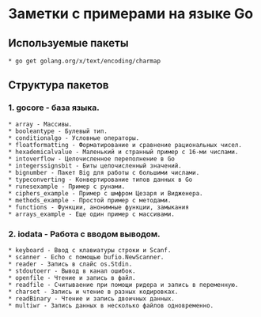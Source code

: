 # Заметки с примерами на языке Go

## Используемые пакеты
    * go get golang.org/x/text/encoding/charmap
## Структура пакетов
### 1. gocore - база языка.
    * array - Массивы.
    * booleantype - Булевый тип.
    * conditionalgo - Условные операторы.
    * floatformatting - Форматирование и сравнение рациональных чисел.
    * hexademicalvalue - Маленький и странный пример с 16-ми числами.
    * intoverflow - Целочисленное переполнение в Go
    * integerssignsbit - Биты целочисленный значений.
    * bignumber - Пакет Big для работы с большими числами.
    * typeconverting - Конвертирование типов данных в Go
    * runesexample - Пример с рунами.
    * ciphers_example - Пример с шмфром Цезаря и Видженера.
    * methods_example - Простой пример с методами.
    * functions - Функции, анонимные функции, замыкания
    * arrays_example - Еще один пример с массивами.
### 2. iodata - Работа с вводом выводом.
    * keyboard - Ввод с клавиатуры строки и Scanf.
    * scanner - Echo с помощью bufio.NewScanner.  
    * reader - Запись в слайс os.Stdin. 
    * stdoutoerr - Вывод в канал ошибок.
    * openfile - Чтение и запись в файл.
    * readfile - Считываение при помощи ридера и запись в переменную.
    * charset - Запись и чтение в разных кодировках.
    * readBinary - Чтение и запись двоичных данных.
    * multiwr - Запись данных в несколько файлов одновременно.